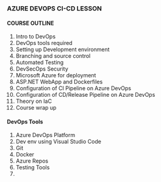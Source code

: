 ### AZURE DEVOPS CI-CD LESSON 

#### COURSE OUTLINE  
1. Intro to DevOps
2. DevOps tools required 
3. Setting up Development environment
4. Branching and source control 
5. Automated Testing 
6. DevSecOps Security
7. Microsoft Azure for deployment
8. ASP.NET WebApp and Dockerfiles
9. Configuration of CI Pipeline on Azure DevOps
10. Configuration of CD/Release Pipeline on Azure DevOps
11. Theory on IaC
12. Course wrap up

#### DevOps Tools
1. Azure DevOps Platform
2. Dev env using Visual Studio Code
3. Git
4. Docker 
5. Azure Repos
6. Testing Tools 
7.  
